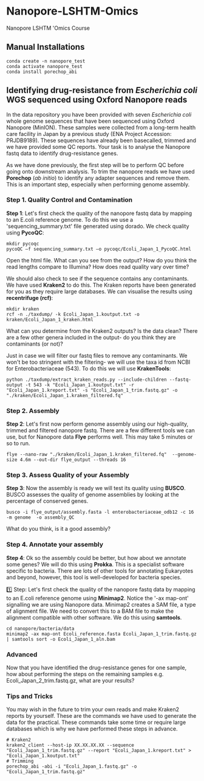 # Nanopore-LSHTM-Omics
Nanopore LSHTM 'Omics Course
## Manual Installations
```
conda create -n nanopore_test
conda activate nanopore_test
conda install porechop_abi
```
## Identifying drug-resistance from *Escherichia coli* WGS sequenced using Oxford Nanopore reads
In the data repository you have been provided with seven *Escherichia coli* whole genome sequences that have been sequenced using Oxford Nanopore (MinION). These samples were collected from a long-term health care facility in Japan by a previous study (ENA Project Accession: PRJDB9189). These sequences have already been basecalled, trimmed and we have provided some QC reports. Your task is to analyse the Nanopore fastq data to identify drug-resistance genes. 

As we have done previously, the first step will be to perform QC before going onto downstream analysis. To trim the nanopore reads we have used **Porechop** (*ab initio*) to identify any adapter sequences and remove them. This is an important step, especially when performing genome assembly. 

### Step 1. Quality Control and Contamination
**Step 1**: Let's first check the quality of the nanopore fastq data by mapping to an E.coli reference genome. To do this we use a 'sequencing_summary.txt' file generated using dorado. We check quality using **PycoQC**:
```
mkdir pycoqc
pycoQC –f sequencing_summary.txt –o pycoqc/Ecoli_Japan_1_PycoQC.html
```
Open the html file. What can you see from the output? How do you think the read lengths compare to Illumina? How does read quality vary over time?

We should also check to see if the sequence contains any contaminants. We have used **Kraken2** to do this. The Kraken reports have been generated for you as they require large databases. We can visualise the results using **recentrifuge (rcf)**:
```
mkdir kraken
rcf -n ./taxdump/ -k Ecoli_Japan_1.koutput.txt -o kraken/Ecoli_Japan_1_kraken.html
```
What can you determine from the Kraken2 outputs? Is the data clean? There are a few other genera included in the output- do you think they are contaminants (or not)?

Just in case we will filter our fastq files to remove any contaminants. We won't be too stringent with the filtering- we will use the taxa id from NCBI for Enterobacteriaceae (543). To do this we will use **KrakenTools**:

```
python ./taxdump/extract_kraken_reads.py --include-children --fastq-output -t 543 -k "Ecoli_Japan_1.koutput.txt" -r "Ecoli_Japan_1.kreport.txt" -s "Ecoli_Japan_1_trim.fastq.gz" -o "./kraken/Ecoli_Japan_1.kraken_filtered.fq" 
```

### Step 2. Assembly
**Step 2**: Let's first now perform genome assembly using our high-quality, trimmed and filtered nanopore fastq. There are a few different tools we can use, but for Nanopore data **Flye** performs well. This may take 5 minutes or so to run.

```
flye --nano-raw "./kraken/Ecoli_Japan_1.kraken_filtered.fq"  --genome-size 4.6m --out-dir flye_output --threads 16 
```

### Step 3. Assess Quality of your Assembly
**Step 3**: Now the assembly is ready we will test its quality using **BUSCO**. BUSCO assesses the quality of genome assemblies by looking at the percentage of conserved genes. 
```
busco -i flye_output/assembly.fasta -l enterobacteriaceae_odb12 -c 16 -m genome  -o assembly_QC
```
What do you think, is it a good assembly?

### Step 4. Annotate your assembly
**Step 4**: Ok so the assembly could be better, but how about we annotate some genes? We will do this using **Prokka**. This is a specialist software specific to bacteria. There are lots of other tools for annotating Eukaryotes and beyond, however, this tool is well-developed for bacteria species.







1️⃣ Step: Let's first check the quality of the nanopore fastq data by mapping to an E.coli reference genome using **Minimap2**. Notice the '-ax map-ont' signalling we are using Nanopore data. Minimap2 creates a SAM file, a type of alignment file. We need to convert this to a BAM file to make the alignment compatible with other software. We do this using **samtools**.
```
cd nanopore/bacteria/data
minimap2 -ax map-ont Ecoli_reference.fasta Ecoli_Japan_1_trim.fastq.gz  | samtools sort -o Ecoli_Japan_1_aln.bam
```

### Advanced
Now that you have identified the drug-resistance genes for one sample, how about performing the steps on the remaining samples e.g. Ecoli_Japan_2_trim.fastq.gz, what are your results?



### Tips and Tricks

You may wish in the future to trim your own reads and make Kraken2 reports by yourself. These are the commands we have used to generate the data for the practical. These commands take some time or require large databases which is why we have performed these steps in advance.

```
# Kraken2 
kraken2_client --host-ip XX.XX.XX.XX --sequence "Ecoli_Japan_1_trim.fastq.gz" --report "Ecoli_Japan_1.kreport.txt" > "Ecoli_Japan_1.koutput.txt"
# Trimming
porechop_abi -abi -i "Ecoli_Japan_1.fastq.gz" -o "Ecoli_Japan_1_trim.fastq.gz"

```
